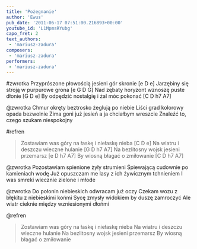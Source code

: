 ```yaml
---
title: 'Pożegnanie'
author: 'Ewus'
pub_date: '2011-06-17 07:51:00.216893+00:00'
youtube_id: 'L1MpmsRYubg'
capo_fret: 2
text_authors:
 - 'mariusz-zadura'
composers:
 - 'mariusz-zadura'
performers:
 - 'mariusz-zadura'
---
```


#zwrotka
Przyprószone płowością jesieni gór skronie [e D e]
Jarzębiny się stroją w purpurowe grona [e G D G]
Nad zębaty horyzont wznoszę puste dłonie [G D e]
By odpędzić nostalgię i żal móc pokonać  [C D h7 A7]

@zwrotka
Chmur okręty beztrosko żeglują po niebie 
Liści grad kolorowy opada bezwolnie
Zima goni już jesień a ja chciałbym wreszcie
Znaleźć to, czego szukam niespokojny 

#refren
>Zostawiam was góry na łaskę i niełaskę nieba [C D e]
>Na wiatru i deszczu wieczne hulanie [G D h7 A7]
>Na bezlitosny wojsk jesieni przemarsz [e D h7 A7]
>By wiosną błagać o zmiłowanie [C D h7 A7]

@zwrotka
Pozostawiam spienione żyły strumieni
Śpiewającą cudownie po kamieniach wodę
Już opuszczam me lasy z ich żywicznym tchnieniem
I was smreki wiecznie zielone i młode 

@zwrotka
Do połonin niebieskich odwracam już oczy
Czekam wozu z błękitu z niebieskimi końmi
Sycę zmysły widokiem by duszę zamroczyć
Ale wiatr cieknie między wzniesionymi dłońmi 

@refren
>Zostawiam was góry na łaskę i niełaskę nieba
>Na wiatru i deszczu wieczne hulanie
>Na bezlitosny wojsk jesieni przemarsz
>By wiosną błagać o zmiłowanie